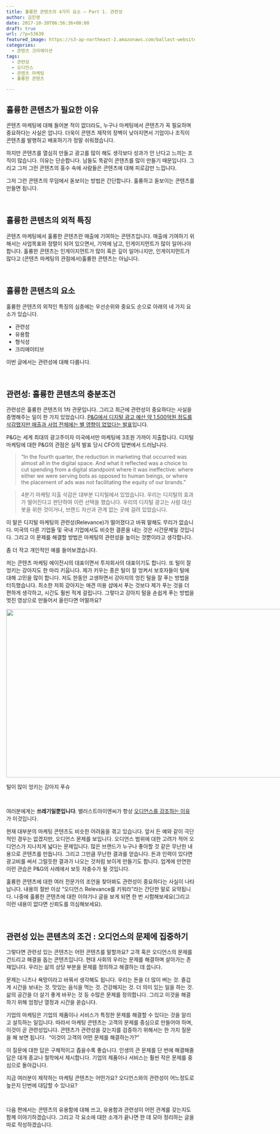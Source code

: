 ```yaml
---
title: 훌륭한 콘텐츠의 4가지 요소 – Part 1. 관련성
author: 김민영
date: 2017-10-30T06:56:36+00:00
draft: true
url: /?p=53639
featured_image: https://s3-ap-northeast-2.amazonaws.com/ballast-website-images/wp-content/uploads/2017/10/30152251/hand-finger-arm-strategy-connect-organ-547742-pxhere.com-2.jpg
categories:
  - 콘텐츠 크리에이션
tags:
  - 관련성
  - 오디언스
  - 콘텐츠 마케팅
  - 훌륭한 콘텐츠

---
```

## 훌륭한 콘텐츠가 필요한 이유

콘텐츠 마케팅에 대해 들어본 적이 없더라도, 누구나 마케팅에서 콘텐츠가 꼭 필요하며 중요하다는 사실은 압니다. 더욱이 콘텐츠 제작의 장벽이 낮아지면서 기업이나 조직이 콘텐츠를 발행하고 배포하기가 정말 쉬워졌습니다.

하지만 콘텐츠를 열심히 만들고 광고를 많이 해도 생각보다 성과가 안 난다고 느끼는 조직이 많습니다. 이유는 단순합니다. 남들도 똑같이 콘텐츠를 많이 만들기 때문입니다. 그리고 그저 그런 콘텐츠의 홍수 속에 사람들은 콘텐츠에 대해 피로감만 느낍니다.

그저 그런 콘텐츠의 무덤에서 돋보이는 방법은 간단합니다. 훌륭하고 돋보이는 콘텐츠를 만들면 됩니다.

&nbsp;

## 훌륭한 콘텐츠의 외적 특징

콘텐츠 마케팅에서 훌륭한 콘텐츠란 매출에 기여하는 콘텐츠입니다. 매출에 기여하기 위해서는 사업목표와 정렬이 되어 있으면서, 기억에 남고, 인게이지먼트가 많이 일어나야 합니다. 훌륭한 콘텐츠는 인게이지먼트가 많이 혹은 깊이 일어나지만, 인게이지먼트가 많다고 (콘텐츠 마케팅의 관점에서)훌륭한 콘텐츠는 아닙니다.

&nbsp;

## 훌륭한 콘텐츠의 요소

훌륭한 콘텐츠의 외적인 특징의 심층에는 우선순위와 중요도 순으로 아래의 네 가지 요소가 있습니다.

  * 관련성
  * 유용함
  * 형식성
  * 크리에이티브

이번 글에서는 관련성에 대해 다룹니다.

&nbsp;

## 관련성: 훌륭한 콘텐츠의 충분조건

관련성은 훌륭한 콘텐츠의 1차 관문입니다. 그리고 최근에 관련성이 중요하다는 사실을 증명해주는 일이 한 가지 있었습니다. [P&G에서 디지털 광고 예산 약 1,500억원 정도를 삭감했지만 매출과 사업 전체에는 별 영향이 없었다는 발표][1]입니다.

P&G는 세계 최대의 광고주이자 미국에서만 마케팅에 3조원 가까이 지출합니다. 디지털 마케팅에 대한 P&G의 관점은 실적 발표 당시 CFO의 답변에서 드러납니다.

> “In the fourth quarter, the reduction in marketing that occurred was almost all in the digital space. And what it reflected was a choice to cut spending from a digital standpoint where it was ineffective: where either we were serving bots as opposed to human beings, or where the placement of ads was not facilitating the equity of our brands.”
  
> 4분기 마케팅 지출 삭감은 대부분 디지털에서 있었습니다. 우리는 디지털의 효과가 떨어진다고 판단하여 이런 선택을 했습니다. 우리의 디지털 광고는 사람 대신 봇을 위한 것이거나, 브랜드 자산과 관계 없는 곳에 걸려 있었습니다.

이 말은 디지털 마케팅의 관련성(Relevance)가 떨어졌다고 바꿔 말해도 무리가 없습니다. 미국의 다른 기업들 및 국내 기업에서도 비슷한 결론을 내는 것은 시간문제일 것입니다. 그리고 이 문제를 해결할 방법은 마케팅의 관련성을 높이는 것뿐이라고 생각합니다.

좀 더 작고 개인적인 예를 들어보겠습니다.

저는 콘텐츠 마케팅 에이전시의 대표이면서 투자회사의 대표이기도 합니다. 또 털이 잘 엉키는 강아지도 한 마리 키웁니다. 제가 키우는 종은 털이 잘 엉켜서 보호자들이 털에 대해 고민을 많이 합니다. 저도 한동안 고생하면서 강아지의 엉킨 털을 잘 푸는 방법을 터득했습니다. 최소한 저희 강아지는 애견 미용 샵에서 푸는 것보다 제가 푸는 것을 더 편하게 생각하고, 시간도 훨씬 적게 걸립니다. 그렇다고 강아지 털을 손쉽게 푸는 방법을 멋진 영상으로 만들어서 올린다면 어떨까요?

<div id="attachment_53640" style="width: 810px" class="wp-caption aligncenter">
  <img class="wp-image-53640 size-full" src="http://ballast.co.kr/wp-content/uploads/2017/10/IMG_9752-2.jpg" alt="" width="800" height="450" srcset="https://s3-ap-northeast-2.amazonaws.com/ballast-website-images/wp-content/uploads/2017/10/30150735/IMG_9752-2.jpg 800w, https://s3-ap-northeast-2.amazonaws.com/ballast-website-images/wp-content/uploads/2017/10/30150735/IMG_9752-2-300x169.jpg 300w, https://s3-ap-northeast-2.amazonaws.com/ballast-website-images/wp-content/uploads/2017/10/30150735/IMG_9752-2-768x432.jpg 768w" sizes="(max-width: 800px) 100vw, 800px" />
  
  <p class="wp-caption-text">
    털이 많이 엉키는 강아지 푸슈
  </p>
</div>

&nbsp;

여러분에게는 **쓰레기일뿐입니다**. 밸러스트아이앤씨가 항상 [오디언스를 강조하는 이유][2]가 이것입니다.

현재 대부분의 마케팅 콘텐츠도 비슷한 어려움을 겪고 있습니다. 앞서 든 예와 같이 극단적인 경우는 없겠지만, 오디언스 문제를 보입니다. 오디언스 범위에 대한 고려가 적어 오디언스가 지나치게 넓다는 문제입니다. 많은 브랜드가 누구나 좋아할 것 같은 무난한 내용으로 콘텐츠를 만듭니다. 그리고 그만큼 무난한 결과를 얻습니다. 돈과 인력이 있다면 광고비를 써서 그럴듯한 결과가 나오는 것처럼 보이게 만들기도 합니다. 업계에 만연한 이런 관습은 P&G의 사례에서 보듯 자충수가 될 것입니다.

훌륭한 콘텐츠에 대한 여러 전문가의 조언을 찾아봐도 관련성이 중요하다는 사실이 나타납니다. 내용의 절반 이상 &#8220;오디언스 Relevance를 키워라&#8221;라는 간단한 말로 요약됩니다. 나중에 훌륭한 콘텐츠에 대한 이야기나 글을 보게 되면 한 번 시험해보세요(그리고 이런 내용이 없다면 신뢰도를 의심해보세요).

&nbsp;

## 관련성 있는 콘텐츠의 조건 : 오디언스의 문제에 집중하기

그렇다면 관련성 있는 콘텐츠는 어떤 콘텐츠를 말할까요? 고객 혹은 오디언스의 문제를 건드리고 해결을 돕는 콘텐츠입니다. 현대 사회의 우리는 문제를 해결하며 살아가는 존재입니다. 우리는 삶의 상당 부분을 문제를 정의하고 해결하는 데 씁니다.

문제는 니즈나 욕망이라고 바꿔서 생각해도 됩니다. 우리는 돈을 더 많이 버는 것. 즐겁게 시간을 보내는 것. 맛있는 음식을 먹는 것. 건강해지는 것. 더 의미 있는 일을 하는 것. 삶의 공간을 더 살기 좋게 바꾸는 것 등 수많은 문제를 정의합니다. 그리고 이것을 해결하기 위해 엄청난 열정과 시간을 쏟습니다.

기업의 마케팅은 기업의 제품이나 서비스가 특정한 문제를 해결할 수 있다는 것을 알리고 설득하는 일입니다. 따라서 마케팅 콘텐츠는 고객의 문제를 중심으로 만들어야 하며, 이것이 곧 관련성입니다. 콘텐츠가 관련성을 갖는지를 검증하기 위해서는 한 가지 질문을 해 보면 됩니다.  &#8220;이것이 고객의 어떤 문제를 해결하는가?&#8221;

이 질문에 대한 답은 구체적이고 좁을수록 좋습니다. 인생의 큰 문제를 단 번에 해결해줄 답은 대개 종교나 철학에서 제시합니다. 기업의 제품이나 서비스는 훨씬 작은 문제를 중심으로 돌아갑니다.

지금 여러분이 제작하는 마케팅 콘텐츠는 어떤가요? 오디언스와의 관련성이 어느정도로 높은지 단번에 대답할 수 있나요?

&nbsp;

다음 편에서는 콘텐츠의 유용함에 대해 쓰고, 유용함과 관련성이 어떤 관계를 갖는지도 함께 이야기하겠습니다. 그리고 각 요소에 대한 소개가 끝나면 한 데 모아 정리하는 글을 따로 작성하겠습니다.

 [1]: https://www.wsj.com/articles/p-g-cuts-more-than-100-million-in-largely-ineffective-digital-ads-1501191104
 [2]: http://ballast.co.kr/insights/%ec%bd%98%ed%85%90%ec%b8%a0-%eb%a7%88%ec%bc%80%ed%8c%85%ec%9d%98-%ec%b2%ab%ea%b1%b8%ec%9d%8c-%ec%98%a4%eb%94%94%ec%96%b8%ec%8a%a4-%ec%9d%b4%ed%95%b4/